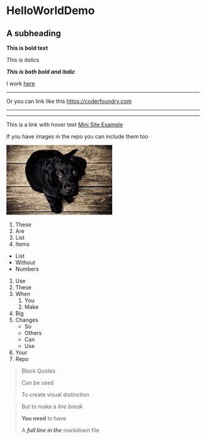 # HelloWorldDemo
 
## A subheading

**This is bold text**

*This is italics*

***This is both bold and italic***

I work [here](https://coderfoundry.com)
***
Or you can link like this <https://coderfoundry.com>
***
---
This is a link with hover text [Mini Site Example](https://superdogevents.coderfoundry.com "The SuperDog Events Mini Site")

If you have images in the repo you can include them too

![A Dog](/HelloWorldDemo/Images/download.jpg)

1. These
2. Are
3. List
4. Items

- List
- Without
- Numbers

1. Use
2. These
3. When
    1. You
    2. Make
1. Big
1. Changes
    - So
    - Others
    - Can
    - Use
8. Your
101. Repo

> Block Quotes
>
> Can be used
>
> To create visual distinction

>But to make a *line break*
>
>**You need** to have
>
>A ***full line in the*** markdown file
